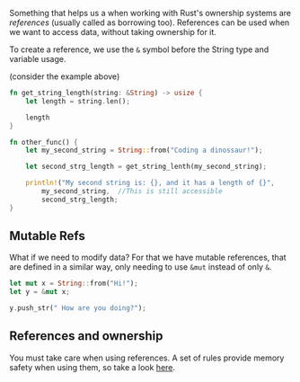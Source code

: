 Something that helps us a when working with Rust's ownership systems are _references_ (usually called as borrowing too). 
References can be used when we want to access data, without taking ownership for it. 

To create a reference, we use the ``&`` symbol before the String type and variable usage. 

(consider the example above)
```rust 
fn get_string_length(string: &String) -> usize {
	let length = string.len();

	length
}

fn other_func() {
	let my_second_string = String::from("Coding a dinossaur!");

	let second_strg_length = get_string_lenth(my_second_string);

	println!("My second string is: {}, and it has a length of {}", 
		my_second_string,  //This is still accessible
		second_strg_length;
}
```

## Mutable Refs
What if we need to modify data? For that we have mutable references, that are defined in a similar way, only needing to use ``&mut`` instead of only ``&``.

```rust
let mut x = String::from("Hi!");
let y = &mut x;

y.push_str(" How are you doing?");
```

## References and ownership 
You must take care when using references. A set of rules provide memory safety when using them, so take a look [here](../Ownership/Ownership.md).